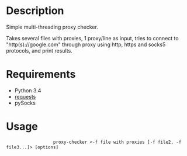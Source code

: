 # Description

Simple multi-threading proxy checker.

Takes several files with proxies, 1 proxy/line as input, tries to connect to "http(s)://google.com" through proxy using http, https and socks5 protocols, and print results.

# Requirements

+ Python 3.4  
+ [requests](https://github.com/requests/requests)
+ pySocks

# Usage

                      proxy-checker <-f file with proxies [-f file2, -f file3...]> [options] 
                  
